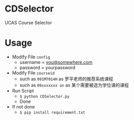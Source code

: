 # CDSelector
UCAS Course Selector

# Usage
+ Modify File `config`
    + username = you@somewhere.com
    + password = yourpassword
+ Modify File `courseid`
    + such as `091M7014H` as 罗平老师的推荐系统课程
    + such as `09xxxxxxx on` as 某个需要被选为学位课的课程
+ Run Script
    + `$ python CDSelector.py`
    + Done
+ If not done
    + `$ pip install requirement.txt`